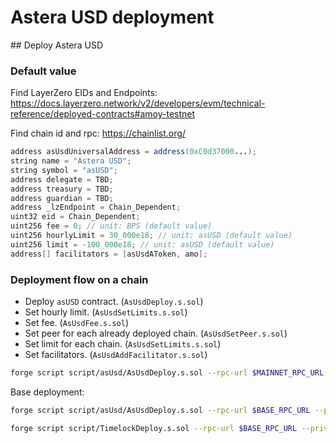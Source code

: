 # Astera USD deployment

## Deploy Astera USD

### Default value

Find LayerZero EIDs and Endpoints: https://docs.layerzero.network/v2/developers/evm/technical-reference/deployed-contracts#amoy-testnet

Find chain id and rpc: https://chainlist.org/

```java
address asUsdUniversalAddress = address(0xC0d37000...);
string name = "Astera USD";
string symbol = "asUSD";
address delegate = TBD;
address treasury = TBD;
address guardian = TBD;
address _lzEndpoint = Chain_Dependent;
uint32 eid = Chain_Dependent;
uint256 fee = 0; // unit: BPS (default value)
uint256 hourlyLimit = 30_000e18; // unit: asUSD (default value)
uint256 limit = -100_000e18; // unit: asUSD (default value)
address[] facilitators = [asUsdAToken, amo];
```

### Deployment flow on a chain

- Deploy `asUSD` contract. (`AsUsdDeploy.s.sol`)
- Set hourly limit. (`AsUsdSetLimits.s.sol`)
- Set fee. (`AsUsdFee.s.sol`)
- Set peer for each already deployed chain. (`AsUsdSetPeer.s.sol`)
- Set limit for each chain. (`AsUsdSetLimits.s.sol`)
- Set facilitators. (`AsUsdAddFacilitator.s.sol`)


```bash
forge script script/asUsd/AsUsdDeploy.s.sol --rpc-url $MAINNET_RPC_URL --private-key $PRIVATE_KEY --etherscan-api-key $ETHEREUM_SCAN_APY_KEY --verify contracts/tokens/AsUSD.sol:AsUSD --broadcast
```


Base deployment:

```bash
forge script script/asUsd/AsUsdDeploy.s.sol --rpc-url $BASE_RPC_URL --private-key $PRIVATE_KEY --etherscan-api-key $BASE_SCAN_APY_KEY --verify contracts/tokens/AsUSD.sol:AsUSD --broadcast
```

```bash
forge script script/TimelockDeploy.s.sol --rpc-url $BASE_RPC_URL --private-key $PRIVATE_KEY --etherscan-api-key $BASE_SCAN_APY_KEY --verify node_modules/@openzeppelin/contracts/governance/TimelockController.sol:TimelockController --broadcast
```